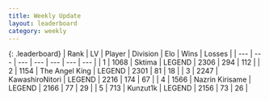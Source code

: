```yaml
---
title: Weekly Update
layout: leaderboard
category: weekly
---
```


{: .leaderboard}
| Rank | LV | Player | Division | Elo | Wins | Losses |
| --- | --- | --- | --- | --- | --- | --- |
| <span data-change="8">1</span> | 1068 | <span title="ID: 353063">Sktima</span> | LEGEND | <span data-change="248">2306</span> | <span data-change="152">294</span> | <span data-change="49">112</span> |
| <span data-change="0">2</span> | 1154 | <span title="ID: 547162">The Angel King</span> | LEGEND | <span data-change="201">2301</span> | <span data-change="37">81</span> | <span data-change="0">18</span> |
| <span data-change="-2">3</span> | 2247 | <span title="ID: 164871">KawashiroNitori</span> | LEGEND | <span data-change="88">2216</span> | <span data-change="85">174</span> | <span data-change="31">67</span> |
| <span data-change="0">4</span> | 1566 | <span title="ID: 315148">Nazrin Kirisame</span> | LEGEND | <span data-change="85">2166</span> | <span data-change="44">77</span> | <span data-change="14">29</span> |
| <span data-change="27">5</span> | 713 | <span title="ID: 392407">Kunzut1k</span> | LEGEND | <span data-change="149">2156</span> | <span data-change="32">73</span> | <span data-change="7">26</span> |